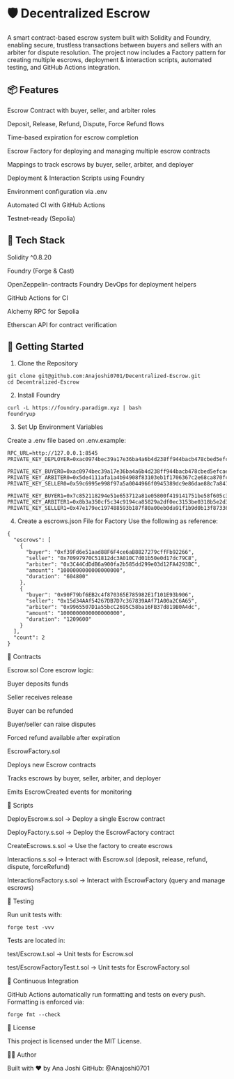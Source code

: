 # 🛡️ Decentralized Escrow

A smart contract-based escrow system built with Solidity and Foundry, enabling secure, trustless transactions between buyers and sellers with an arbiter for dispute resolution. The project now includes a Factory pattern for creating multiple escrows, deployment & interaction scripts, automated testing, and GitHub Actions integration.

## 📦 Features

Escrow Contract with buyer, seller, and arbiter roles

Deposit, Release, Refund, Dispute, Force Refund flows

Time-based expiration for escrow completion

Escrow Factory for deploying and managing multiple escrow contracts

Mappings to track escrows by buyer, seller, arbiter, and deployer

Deployment & Interaction Scripts using Foundry

Environment configuration via .env

Automated CI with GitHub Actions

Testnet-ready (Sepolia)

## 🧰 Tech Stack

Solidity ^0.8.20

Foundry (Forge & Cast)

OpenZeppelin-contracts
Foundry DevOps for deployment helpers

GitHub Actions for CI

Alchemy RPC for Sepolia

Etherscan API for contract verification

## 🚀 Getting Started
1. Clone the Repository

```
git clone git@github.com:Anajoshi0701/Decentralized-Escrow.git
cd Decentralized-Escrow
```

2. Install Foundry

```
curl -L https://foundry.paradigm.xyz | bash
foundryup
```

3. Set Up Environment Variables

Create a .env file based on .env.example:

```
RPC_URL=http://127.0.0.1:8545
PRIVATE_KEY_DEPLOYER=0xac0974bec39a17e36ba4a6b4d238ff944bacb478cbed5efcae784d7bf4f2ff80

PRIVATE_KEY_BUYER0=0xac0974bec39a17e36ba4a6b4d238ff944bacb478cbed5efcae784d7bf4f2ff80
PRIVATE_KEY_ARBITER0=0x5de4111afa1a4b94908f83103eb1f1706367c2e68ca870fc3fb9a804cdab365a
PRIVATE_KEY_SELLER0=0x59c6995e998f97a5a0044966f0945389dc9e86dae88c7a8412f4603b6b78690d

PRIVATE_KEY_BUYER1=0x7c852118294e51e653712a81e05800f419141751be58f605c371e15141b007a6
PRIVATE_KEY_ARBITER1=0x8b3a350cf5c34c9194ca85829a2df0ec3153be0318b5e2d3348e872092edffba
PRIVATE_KEY_SELLER1=0x47e179ec197488593b187f80a00eb0da91f1b9d0b13f8733639f19c30a34926a

```

4. Create a escrows.json File for Factory
Use the following as reference:

```
{
  "escrows": [
    {
      "buyer": "0xf39Fd6e51aad88F6F4ce6aB8827279cffFb92266",
      "seller": "0x70997970C51812dc3A010C7d01b50e0d17dc79C8",
      "arbiter": "0x3C44CdDdB6a900fa2b585dd299e03d12FA4293BC",
      "amount": "1000000000000000000",
      "duration": "604800"
    },
    {
      "buyer": "0x90F79bf6EB2c4f870365E785982E1f101E93b906",
      "seller": "0x15d34AAf54267DB7D7c367839AAf71A00a2C6A65",
      "arbiter": "0x9965507D1a55bcC2695C58ba16FB37d819B0A4dc",
      "amount": "1000000000000000000",
      "duration": "1209600"
    }
  ],
  "count": 2
}
```

📜 Contracts

Escrow.sol
Core escrow logic:

Buyer deposits funds

Seller receives release

Buyer can be refunded

Buyer/seller can raise disputes

Forced refund available after expiration

EscrowFactory.sol

Deploys new Escrow contracts

Tracks escrows by buyer, seller, arbiter, and deployer

Emits EscrowCreated events for monitoring

📂 Scripts

DeployEscrow.s.sol → Deploy a single Escrow contract

DeployFactory.s.sol → Deploy the EscrowFactory contract

CreateEscrows.s.sol → Use the factory to create escrows

Interactions.s.sol → Interact with Escrow.sol (deposit, release, refund, dispute, forceRefund)

InteractionsFactory.s.sol → Interact with EscrowFactory (query and manage escrows)

🧪 Testing

Run unit tests with:

```
forge test -vvv
```

Tests are located in:

test/Escrow.t.sol → Unit tests for Escrow.sol

test/EscrowFactoryTest.t.sol → Unit tests for EscrowFactory.sol

🔄 Continuous Integration

GitHub Actions automatically run formatting and tests on every push.
Formatting is enforced via:

```
forge fmt --check
```

🔐 License

This project is licensed under the MIT License.

🙋‍♀️ Author

Built with ❤️ by Ana Joshi
GitHub: @Anajoshi0701